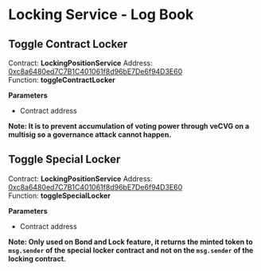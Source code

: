 # Locking Service - Log Book

## Toggle Contract Locker

Contract: **LockingPositionService**
Address: [0xc8a6480ed7C7B1C401061f8d96bE7De6f94D3E60](https://etherscan.io/address/0xc8a6480ed7C7B1C401061f8d96bE7De6f94D3E60#code)\
Function: **toggleContractLocker**

**Parameters**
- Contract address

**Note: It is to prevent accumulation of voting power through veCVG on a multisig so a governance attack cannot happen.**

## Toggle Special Locker

Contract: **LockingPositionService**
Address: [0xc8a6480ed7C7B1C401061f8d96bE7De6f94D3E60](https://etherscan.io/address/0xc8a6480ed7C7B1C401061f8d96bE7De6f94D3E60#code)\
Function: **toggleSpecialLocker**

**Parameters**
- Contract address

**Note: Only used on Bond and Lock feature, it returns the minted token to `msg.sender` of the special locker contract
and not on the `msg.sender` of the locking contract.**

